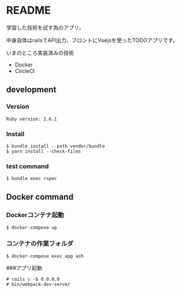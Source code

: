 # README

学習した技術を試す為のアプリ。

中身自体はrailsでAPI出力、フロントにVuejsを使ったTODOアプリです。

いまのところ実装済みの技術
- Docker
- CircleCI

## development

### Version

```
Ruby version: 2.6.1
```

### Install

```
$ bundle install --path vendor/bundle
$ yarn install --check-files
```

### test command

```
$ bundle exec rspec
```

## Docker command

### Dockerコンテナ起動
```
$ docker-compose up
```

### コンテナの作業フォルダ
```
$ docker-compose exec app ash
```

###アプリ起動

```
# rails s -b 0.0.0.0
# bin/webpack-dev-server
```
